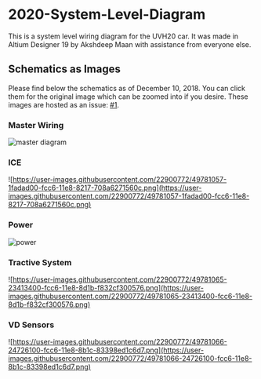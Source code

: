 # 2020-System-Level-Diagram
This is a system level wiring diagram for the UVH20 car. It was made in Altium Designer 19 by Akshdeep Maan with assistance from everyone else. 

## Schematics as Images
Please find below the schematics as of December 10, 2018. You can click them for the original image which can be zoomed into if you desire. These images are hosted as an issue: [#1](https://github.com/UVicFH/2019-System-Level-Diagram/issues/1). 

### Master Wiring
![master diagram](https://user-images.githubusercontent.com/45214334/53702206-2cb7d500-3db9-11e9-81af-451c6c56f1e9.PNG)

### ICE
![https://user-images.githubusercontent.com/22900772/49781057-1fadad00-fcc6-11e8-8217-708a6271560c.png](https://user-images.githubusercontent.com/22900772/49781057-1fadad00-fcc6-11e8-8217-708a6271560c.png)

### Power
![power](https://user-images.githubusercontent.com/45214334/53702078-21b07500-3db8-11e9-869a-444192e5cdbc.PNG)

### Tractive System
![https://user-images.githubusercontent.com/22900772/49781065-23413400-fcc6-11e8-8d1b-f832cf300576.png](https://user-images.githubusercontent.com/22900772/49781065-23413400-fcc6-11e8-8d1b-f832cf300576.png)

### VD Sensors
![https://user-images.githubusercontent.com/22900772/49781066-24726100-fcc6-11e8-8b1c-83398ed1c6d7.png](https://user-images.githubusercontent.com/22900772/49781066-24726100-fcc6-11e8-8b1c-83398ed1c6d7.png)
